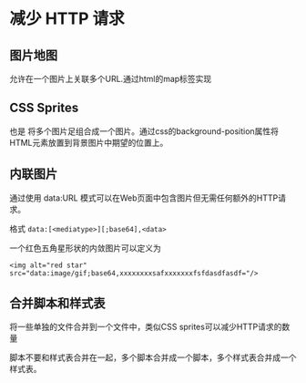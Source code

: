 # 减少 HTTP 请求

## 图片地图

允许在一个图片上关联多个URL.通过html的map标签实现



## CSS Sprites

也是 将多个图片足组合成一个图片。通过css的background-position属性将HTML元素放置到背景图片中期望的位置上。



## 内联图片

通过使用 data:URL 模式可以在Web页面中包含图片但无需任何额外的HTTP请求。

格式 `data:[<mediatype>][;base64],<data>`

一个红色五角星形状的内敛图片可以定义为

`<img alt="red star" src="data:image/gif;base64,xxxxxxxxsafxxxxxxxfsfdasdfasdf="/>`



## 合并脚本和样式表

将一些单独的文件合并到一个文件中，类似CSS sprites可以减少HTTP请求的数量

脚本不要和样式表合并在一起，多个脚本合并成一个脚本，多个样式表合并成一个样式表。

